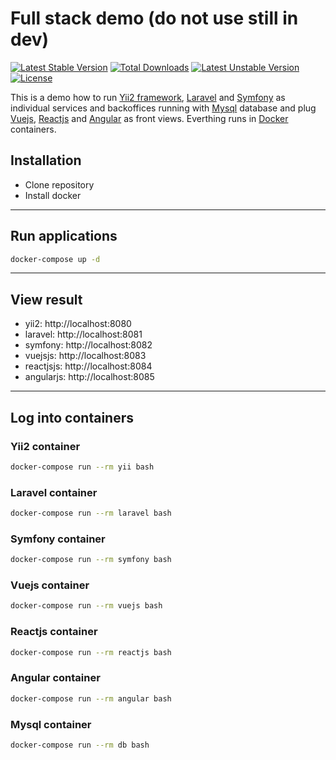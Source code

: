 # Full stack demo (do not use still in dev)
[![Latest Stable Version](https://poser.pugx.org/claudejanz/php-javascript/v/stable.svg)](https://packagist.org/packages/claudejanz/php-javascript) [![Total Downloads](https://poser.pugx.org/claudejanz/php-javascript/downloads.svg)](https://packagist.org/packages/claudejanz/php-javascript) [![Latest Unstable Version](https://poser.pugx.org/claudejanz/php-javascript/v/unstable.svg)](https://packagist.org/packages/claudejanz/php-javascript) [![License](https://poser.pugx.org/claudejanz/php-javascript/license.svg)](https://packagist.org/packages/claudejanz/php-javascript)

This is a demo how to run [Yii2 framework][yii-link], [Laravel][laravel-link] and [Symfony][symfony-link] as individual services and backoffices running with [Mysql][mysql-link] database and plug [Vuejs][vuejs-link], [Reactjs][reactjs-link] and [Angular][angular-link] as front views.
Everthing runs in [Docker][docker-link] containers.




## Installation
- Clone repository
- Install docker
---
## Run applications
```bash
docker-compose up -d
```
---
## View result

- yii2: http://localhost:8080
- laravel: http://localhost:8081
- symfony: http://localhost:8082
- vuejsjs: http://localhost:8083
- reactjsjs: http://localhost:8084
- angularjs: http://localhost:8085

---
## Log into containers

### Yii2 container
```bash
docker-compose run --rm yii bash
```
### Laravel container
```bash
docker-compose run --rm laravel bash
```
### Symfony container
```bash
docker-compose run --rm symfony bash
```
### Vuejs container
```bash
docker-compose run --rm vuejs bash
```
### Reactjs container
```bash
docker-compose run --rm reactjs bash
```
### Angular container
```bash
docker-compose run --rm angular bash
```
### Mysql container
```bash
docker-compose run --rm db bash
```

[yii-link]: https://www.yiiframework.com/
[laravel-link]: https://laravel.com/
[symfony-link]: https://symfony.com/
[vuejs-link]: https://vuejs.org/
[reactjs-link]: https://reactjs.org/
[angular-link]: https://angular.io/
[docker-link]: https://www.docker.com/
[mysql-link]: https://www.mysql.com/
